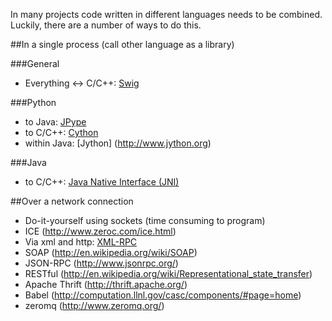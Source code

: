 In many projects code written in different languages needs to be combined. Luckily, there are a number of ways to do this.

##In a single process (call other language as a library)

###General
* Everything <-> C/C++: [Swig](http://www.swig.org)

###Python
* to Java: [JPype](http://jpype.sourceforge.net/)
* to C/C++: [Cython](http://cython.org/)
* within Java: [Jython] (http://www.jython.org)

###Java
* to C/C++: [Java Native Interface (JNI)](http://docs.oracle.com/javase/7/docs/technotes/guides/jni/)

##Over a network connection
* Do-it-yourself using sockets (time consuming to program)
* ICE (http://www.zeroc.com/ice.html)
* Via xml and http: [XML-RPC](http://en.wikipedia.org/wiki/XML-RPC)
* SOAP (http://en.wikipedia.org/wiki/SOAP)
* JSON-RPC (http://www.jsonrpc.org/)
* RESTful (http://en.wikipedia.org/wiki/Representational_state_transfer)
* Apache Thrift (http://thrift.apache.org/)
* Babel (http://computation.llnl.gov/casc/components/#page=home)
* zeromq (http://www.zeromq.org/)